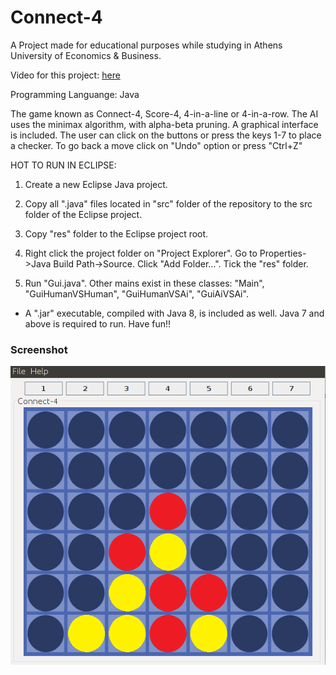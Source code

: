 # Connect-4
A Project made for educational purposes while studying in Athens University of Economics & Business.

Video for this project: [here](https://www.youtube.com/watch?v=SxstLdf9LkE)

Programming Languange: Java

The game known as Connect-4, Score-4, 4-in-a-line or 4-in-a-row. The AI uses the minimax algorithm, with alpha-beta pruning. A graphical interface is included. The user can click on the buttons or press the keys 1-7 to place a checker. To go back a move click on "Undo" option or press "Ctrl+Z"

HOT TO RUN IN ECLIPSE:

1. Create a new Eclipse Java project.

2. Copy all ".java" files located in "src" folder of the repository to the src folder of the Eclipse project.

3. Copy "res" folder to the Eclipse project root.

4. Right click the project folder on "Project Explorer". Go to Properties->Java Build Path->Source. Click "Add Folder...". Tick the "res" folder.

5. Run "Gui.java". Other mains exist in these classes: "Main", "GuiHumanVSHuman", "GuiHumanVSAi", "GuiAiVSAi".

* A ".jar" executable, compiled with Java 8, is included as well. Java 7 and above is required to run. Have fun!!


### Screenshot

![screenshot](/screenshots/screenshot.png)
